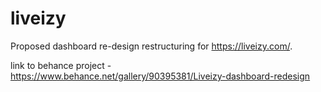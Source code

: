 # liveizy

Proposed dashboard re-design restructuring for https://liveizy.com/.

link to behance project - https://www.behance.net/gallery/90395381/Liveizy-dashboard-redesign
